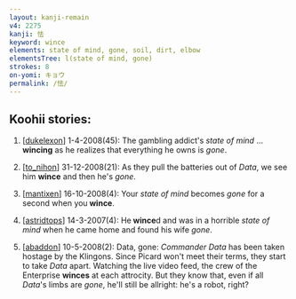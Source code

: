 ```yaml
---
layout: kanji-remain
v4: 2275
kanji: 怯
keyword: wince
elements: state of mind, gone, soil, dirt, elbow
elementsTree: l(state of mind, gone)
strokes: 8
on-yomi: キョウ
permalink: /怯/
---
```


## Koohii stories: 

1) [<a href="http://kanji.koohii.com/profile/dukelexon">dukelexon</a>] 1-4-2008(45): The gambling addict&#039;s <em>state of mind</em> ... <strong>wincing</strong> as he realizes that everything he owns is <em>gone</em>.

2) [<a href="http://kanji.koohii.com/profile/to_nihon">to_nihon</a>] 31-12-2008(21): As they pull the batteries out of <em>Data</em>, we see him <strong>wince</strong> and then he&#039;s <em>gone</em>.

3) [<a href="http://kanji.koohii.com/profile/mantixen">mantixen</a>] 16-10-2008(4): Your <em>state of mind</em> becomes <em>gone</em> for a second when you<strong> wince</strong>.

4) [<a href="http://kanji.koohii.com/profile/astridtops">astridtops</a>] 14-3-2007(4): He<strong> wince</strong>d and was in a horrible <em>state of mind</em> when he came home and found his wife <em>gone</em>.

5) [<a href="http://kanji.koohii.com/profile/abaddon">abaddon</a>] 10-5-2008(2): Data, gone: <em>Commander Data</em> has been taken hostage by the Klingons. Since Picard won&#039;t meet their terms, they start to take <em>Data</em> apart. Watching the live video feed, the crew of the Enterprise <strong>winces</strong> at each attrocity. But they know that, even if all <em>Data</em>&#039;s limbs are <em>gone</em>, he&#039;ll still be allright: he&#039;s a robot, right?

